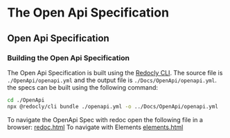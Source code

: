 # The Open Api Specification

## Open Api Specification

### Building the Open Api Specification

The Open Api Specification is built using the [Redocly CLI](https://www.npmjs.com/package/@redocly/cli).
The source file is `./OpenApi/openapi.yml` and the output file is `./Docs/OpenApi/openapi.yml`.
the specs can be built using the following command:

```bash
cd ./OpenApi
npx @redocly/cli bundle ./openapi.yml -o ../Docs/OpenApi/openapi.yml
```

To navigate the OpenApi Spec with redoc open the following file in a browser:
[redoc.html](./Docs/OpenApi/redoc.html)
To navigate with Elements
[elements.html](./Docs/OpenApi/elements.html)